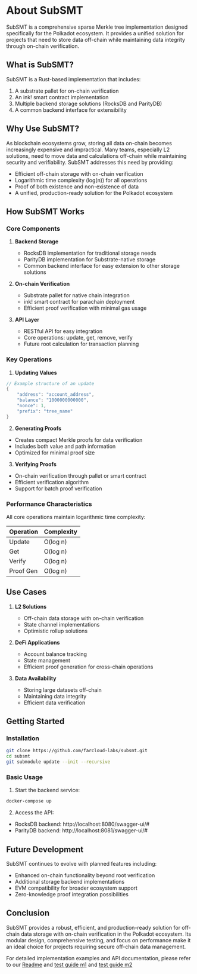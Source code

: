 # About SubSMT

SubSMT is a comprehensive sparse Merkle tree implementation designed specifically for the Polkadot ecosystem. It provides a unified solution for projects that need to store data off-chain while maintaining data integrity through on-chain verification.

## What is SubSMT?

SubSMT is a Rust-based implementation that includes:

1. A substrate pallet for on-chain verification
2. An ink! smart contract implementation 
3. Multiple backend storage solutions (RocksDB and ParityDB)
4. A common backend interface for extensibility

## Why Use SubSMT?

As blockchain ecosystems grow, storing all data on-chain becomes increasingly expensive and impractical. Many teams, especially L2 solutions, need to move data and calculations off-chain while maintaining security and verifiability. SubSMT addresses this need by providing:

- Efficient off-chain storage with on-chain verification
- Logarithmic time complexity (log(n)) for all operations
- Proof of both existence and non-existence of data
- A unified, production-ready solution for the Polkadot ecosystem

## How SubSMT Works

### Core Components

1. **Backend Storage**
   - RocksDB implementation for traditional storage needs
   - ParityDB implementation for Substrate-native storage
   - Common backend interface for easy extension to other storage solutions

2. **On-chain Verification**
   - Substrate pallet for native chain integration
   - ink! smart contract for parachain deployment
   - Efficient proof verification with minimal gas usage

3. **API Layer**
   - RESTful API for easy integration
   - Core operations: update, get, remove, verify
   - Future root calculation for transaction planning

### Key Operations

1. **Updating Values**
```rust
// Example structure of an update
{
    "address": "account_address",
    "balance": "1000000000000",
    "nonce": 1,
    "prefix": "tree_name"
}
```

2. **Generating Proofs**
- Creates compact Merkle proofs for data verification
- Includes both value and path information
- Optimized for minimal proof size

3. **Verifying Proofs**
- On-chain verification through pallet or smart contract
- Efficient verification algorithm
- Support for batch proof verification

### Performance Characteristics

All core operations maintain logarithmic time complexity:

| Operation | Complexity |
|-----------|------------|
| Update    | O(log n)   |
| Get       | O(log n)   |
| Verify    | O(log n)   |
| Proof Gen | O(log n)   |

## Use Cases

1. **L2 Solutions**
   - Off-chain data storage with on-chain verification
   - State channel implementations
   - Optimistic rollup solutions

2. **DeFi Applications**
   - Account balance tracking
   - State management
   - Efficient proof generation for cross-chain operations

3. **Data Availability**
   - Storing large datasets off-chain
   - Maintaining data integrity
   - Efficient data verification

## Getting Started

### Installation

```bash
git clone https://github.com/farcloud-labs/subsmt.git
cd subsmt
git submodule update --init --recursive
```

### Basic Usage

1. Start the backend service:
```bash
docker-compose up
```

2. Access the API:
- RocksDB backend: http://localhost:8080/swagger-ui/#
- ParityDB backend: http://localhost:8081/swagger-ui/#

## Future Development

SubSMT continues to evolve with planned features including:

- Enhanced on-chain functionality beyond root verification
- Additional storage backend implementations
- EVM compatibility for broader ecosystem support
- Zero-knowledge proof integration possibilities

## Conclusion

SubSMT provides a robust, efficient, and production-ready solution for off-chain data storage with on-chain verification in the Polkadot ecosystem. Its modular design, comprehensive testing, and focus on performance make it an ideal choice for projects requiring secure off-chain data management.

For detailed implementation examples and API documentation, please refer to our [Readme](https://github.com/farcloud-labs/subsmt/blob/main/README.md) and [test guide m1](https://github.com/farcloud-labs/subsmt/blob/main/docs/test-guide-m1.md) and [test guide m2](https://github.com/farcloud-labs/subsmt/blob/main/docs/test-guide-m2.md)